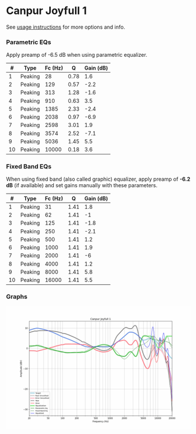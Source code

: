 # Canpur Joyfull 1
See [usage instructions](https://github.com/jaakkopasanen/AutoEq#usage) for more options and info.

### Parametric EQs
Apply preamp of -6.5 dB when using parametric equalizer.

|   # | Type    |   Fc (Hz) |    Q |   Gain (dB) |
|-----|---------|-----------|------|-------------|
|   1 | Peaking |        28 | 0.78 |         1.6 |
|   2 | Peaking |       129 | 0.57 |        -2.2 |
|   3 | Peaking |       313 | 1.28 |        -1.6 |
|   4 | Peaking |       910 | 0.63 |         3.5 |
|   5 | Peaking |      1385 | 2.33 |        -2.4 |
|   6 | Peaking |      2038 | 0.97 |        -6.9 |
|   7 | Peaking |      2598 | 3.01 |         1.9 |
|   8 | Peaking |      3574 | 2.52 |        -7.1 |
|   9 | Peaking |      5036 | 1.45 |         5.5 |
|  10 | Peaking |     10000 | 0.18 |         3.6 |

### Fixed Band EQs
When using fixed band (also called graphic) equalizer, apply preamp of **-6.2 dB** (if available) and set gains manually with these parameters.

|   # | Type    |   Fc (Hz) |    Q |   Gain (dB) |
|-----|---------|-----------|------|-------------|
|   1 | Peaking |        31 | 1.41 |         1.8 |
|   2 | Peaking |        62 | 1.41 |        -1   |
|   3 | Peaking |       125 | 1.41 |        -1.8 |
|   4 | Peaking |       250 | 1.41 |        -2.1 |
|   5 | Peaking |       500 | 1.41 |         1.2 |
|   6 | Peaking |      1000 | 1.41 |         1.9 |
|   7 | Peaking |      2000 | 1.41 |        -6   |
|   8 | Peaking |      4000 | 1.41 |         1.2 |
|   9 | Peaking |      8000 | 1.41 |         5.8 |
|  10 | Peaking |     16000 | 1.41 |         5.5 |

### Graphs
![](./Canpur%20Joyfull%201.png)
